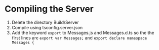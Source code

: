 # Compiling the Server
1. Delete the directory Build/Server
2. Compile using tsconfig.server.json
3. Add the keyword `export` to Messages.js and Messages.d.ts so the the first lines are `export var Messages;` and `export declare namespace Messages {`

